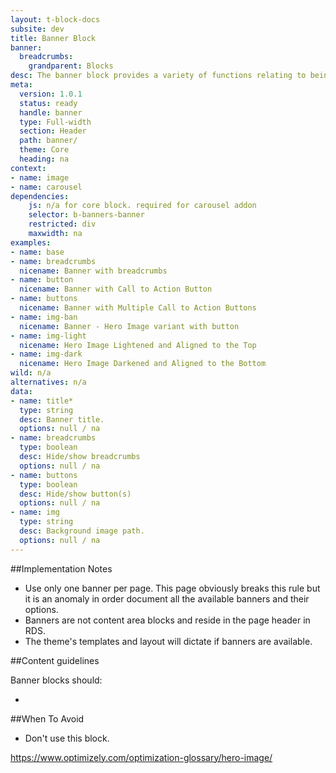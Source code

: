 ```yaml
---
layout: t-block-docs
subsite: dev
title: Banner Block
banner:
  breadcrumbs:
    grandparent: Blocks
desc: The banner block provides a variety of functions relating to being the first visual a visitor encounters on each page. At the minimum, the base banner provides the primary page heading. To take advantage of the its prime position, the banner block affords many options including: breadcrumb navigational aids, call to action buttons and hero images.
meta:
  version: 1.0.1
  status: ready
  handle: banner
  type: Full-width
  section: Header
  path: banner/
  theme: Core
  heading: na
context:
- name: image
- name: carousel
dependencies:
    js: n/a for core block. required for carousel addon
    selector: b-banners-banner
    restricted: div
    maxwidth: na
examples:
- name: base
- name: breadcrumbs
  nicename: Banner with breadcrumbs
- name: button
  nicename: Banner with Call to Action Button
- name: buttons
  nicename: Banner with Multiple Call to Action Buttons
- name: img-ban
  nicename: Banner - Hero Image variant with button
- name: img-light
  nicename: Hero Image Lightened and Aligned to the Top
- name: img-dark
  nicename: Hero Image Darkened and Aligned to the Bottom
wild: n/a
alternatives: n/a
data:
- name: title*
  type: string
  desc: Banner title.
  options: null / na
- name: breadcrumbs
  type: boolean
  desc: Hide/show breadcrumbs
  options: null / na
- name: buttons
  type: boolean
  desc: Hide/show button(s)
  options: null / na
- name: img
  type: string
  desc: Background image path.
  options: null / na
---
```

##Implementation Notes

- Use only one banner per page. This page obviously breaks this rule but it is an anomaly in order document all the available banners and their options.
- Banners are not content area blocks and reside in the page header in RDS.
- The theme's templates and layout will dictate if banners are available.

##Content guidelines

Banner blocks should:

-

##When To Avoid

- Don't use this block.

https://www.optimizely.com/optimization-glossary/hero-image/


